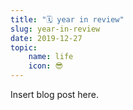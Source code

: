 ```yaml
---
title: "🗓 year in review"
slug: year-in-review
date: 2019-12-27
topic:
    name: life
    icon: 😎
---
```


Insert blog post here.
